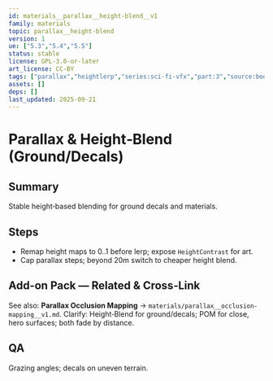 ```yaml
---
id: materials__parallax__height-blend__v1
family: materials
topic: parallax__height-blend
version: 1
ue: ["5.3","5.4","5.5"]
status: stable
license: GPL-3.0-or-later
art_license: CC-BY
tags: ["parallax","heightlerp","series:sci-fi-vfx","part:3","source:book:butler"]
assets: []
deps: []
last_updated: 2025-09-21
---
```



# Parallax & Height‑Blend (Ground/Decals)


## Summary
Stable height‑based blending for ground decals and materials.


## Steps
- Remap height maps to 0..1 before lerp; expose `HeightContrast` for art.
- Cap parallax steps; beyond 20m switch to cheaper height blend.
## Add-on Pack — Related & Cross‑Link
See also: **Parallax Occlusion Mapping** → `materials/parallax__occlusion-mapping__v1.md`.
Clarify: Height‑Blend for ground/decals; POM for close, hero surfaces; both fade by distance.

## QA
Grazing angles; decals on uneven terrain.